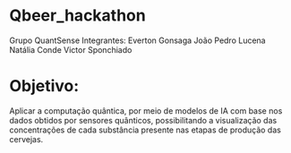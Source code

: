 # Qbeer_hackathon

Grupo QuantSense 
Integrantes:
Everton Gonsaga
João Pedro Lucena
Natália Conde
Victor Sponchiado

# Objetivo: 
Aplicar a computação quântica, por meio de modelos de IA com base nos dados obtidos por sensores quânticos, possibilitando a visualização das concentrações de cada substância presente nas etapas de produção das cervejas.